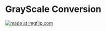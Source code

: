 # GrayScale Conversion

<a href="https://imgflip.com/gif/3k54ya"><img src="https://i.imgflip.com/3k54ya.gif" title="made at imgflip.com"/></a>
